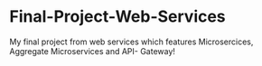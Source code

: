 # Final-Project-Web-Services
My final project from web services which features Microsercices, Aggregate Microservices and API- Gateway!
